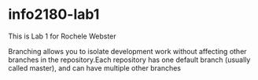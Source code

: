 # info2180-lab1

This is Lab 1 for Rochele Webster

Branching allows you to isolate development work without affecting other branches in the repository.Each repository has one default branch (usually called master), and can have multiple other branches